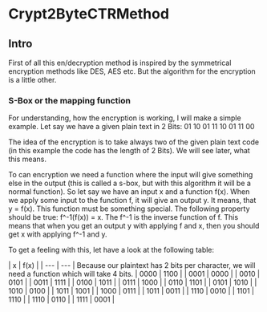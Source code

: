 # Crypt2ByteCTRMethod

## Intro
First of all this en/decryption method is inspired by the symmetrical encryption methods like DES, AES etc.
But the algorithm for the encryption is a little other.

### S-Box or the mapping function
For understanding, how the encryption is working, I will make a simple example.
Let say we have a given plain text in 2 Bits:
01 10 01 11 10 01 11 00

The idea of the encryption is to take always two of the given plain text code (in this example the code has the
length of 2 Bits). We will see later, what this means.

To can encryption we need a function where the input will give something else in the output (this is called a s-box,
but with this algorithm it will be a normal function). So let say we have an input x and a function f(x). When we apply
some input to the function f, it will give an output y. It means, that y = f(x). This function must be something special. 
The following property should be true: f^-1(f(x)) = x. The f^-1 is the inverse function of f. This means that when you
get an output y with applying f and x, then you should get x with applying f^-1 and y.

To get a feeling with this, let have a look at the following table:

| x    | f(x) |
| ---    | --- |   Because our plaintext has 2 bits per character, we will need a function which will take 4 bits.
| 0000 | 1100 |
| 0001 | 0000 |
| 0010 | 0101 |
| 0011 | 1111 |
| 0100 | 1011 |
| 0111 | 1000 |
| 0110 | 1101 |
| 0101 | 1010 |
| 1010 | 0100 |
| 1011 | 1001 |
| 1000 | 0111 |
| 1011 | 0011 |
| 1110 | 0010 |
| 1101 | 1110 |
| 1110 | 0110 |
| 1111 | 0001 |
